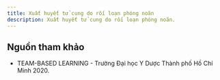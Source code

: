 ```yaml
---
title: Xuất huyết tử cung do rối loạn phóng noãn
description: Xuất huyết tử cung do rối loạn phóng noãn.
---
```


## Nguồn tham khảo

- TEAM-BASED LEARNING - Trường Đại học Y Dược Thành phố Hồ Chí Minh 2020.

